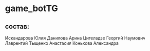 # game_botTG
## состав:
Искандарова Юлия 
Данилова Арина 
Цителадзе Георгий
Наумович Лаврентий
Тыщенко Анастасия 
Конькова Александра 
### 
####
